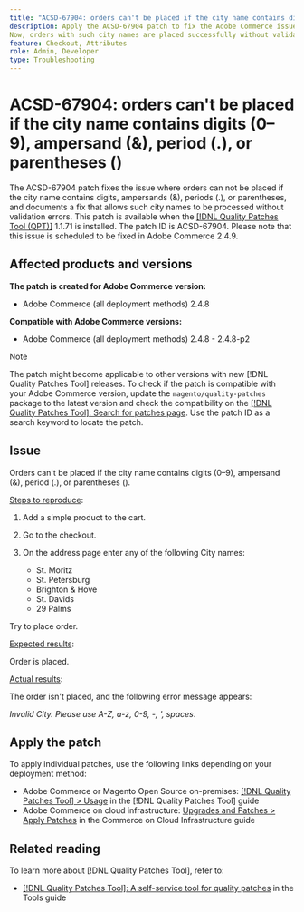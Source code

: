 ```yaml
---
title: "ACSD-67904: orders can't be placed if the city name contains digits (0–9), ampersand (&), period (.), or parentheses ()"
description: Apply the ACSD-67904 patch to fix the Adobe Commerce issue where checkout failed for city names containing special characters like . , &, or parentheses.
Now, orders with such city names are placed successfully without validation errors.
feature: Checkout, Attributes
role: Admin, Developer
type: Troubleshooting
---
```


# ACSD-67904: orders can't be placed if the city name contains digits (0–9), ampersand (&), period (.), or parentheses ()

The ACSD-67904 patch fixes the issue where orders can not be placed if the city name contains digits, ampersands (&), periods (.), or parentheses, and documents a fix that allows such city names to be processed without validation errors. This patch is available when the [[!DNL Quality Patches Tool (QPT)]](/help/tools/quality-patches-tool/quality-patches-tool-to-self-serve-quality-patches.md) 1.1.71 is installed. The patch ID is ACSD-67904. Please note that this issue is scheduled to be fixed in Adobe Commerce 2.4.9.

## Affected products and versions

**The patch is created for Adobe Commerce version:**

* Adobe Commerce (all deployment methods) 2.4.8

**Compatible with Adobe Commerce versions:**

* Adobe Commerce (all deployment methods) 2.4.8 - 2.4.8-p2

>[!NOTE]
>
>The patch might become applicable to other versions with new [!DNL Quality Patches Tool] releases. To check if the patch is compatible with your Adobe Commerce version, update the `magento/quality-patches` package to the latest version and check the compatibility on the [[!DNL Quality Patches Tool]: Search for patches page](https://experienceleague.adobe.com/tools/commerce-quality-patches/index.html). Use the patch ID as a search keyword to locate the patch.

## Issue

Orders can't be placed if the city name contains digits (0–9), ampersand (&), period (.), or parentheses ().

<u>Steps to reproduce</u>:

1. Add a simple product to the cart.
1. Go to the checkout. 
1. On the address page enter any of the following City names:

    * St. Moritz
    * St. Petersburg
    * Brighton & Hove
    * St. Davids
    * 29 Palms

Try to place order. 


<u>Expected results</u>:

Order is placed.

<u>Actual results</u>:

The order isn't placed, and the following error message appears:

*Invalid City. Please use A-Z, a-z, 0-9, -, ', spaces*.


## Apply the patch

To apply individual patches, use the following links depending on your deployment method:

* Adobe Commerce or Magento Open Source on-premises: [[!DNL Quality Patches Tool] > Usage](/help/tools/quality-patches-tool/usage.md) in the [!DNL Quality Patches Tool] guide
* Adobe Commerce on cloud infrastructure: [Upgrades and Patches > Apply Patches](https://experienceleague.adobe.com/docs/commerce-cloud-service/user-guide/develop/upgrade/apply-patches.html) in the Commerce on Cloud Infrastructure guide

## Related reading

To learn more about [!DNL Quality Patches Tool], refer to:

* [[!DNL Quality Patches Tool]: A self-service tool for quality patches](/help/tools/quality-patches-tool/quality-patches-tool-to-self-serve-quality-patches.md) in the Tools guide